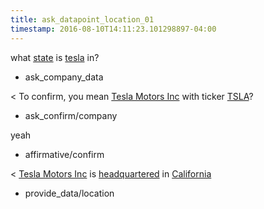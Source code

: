 ```yaml
---
title: ask_datapoint_location_01
timestamp: 2016-08-10T14:11:23.101298897-04:00
---
```


what [state](datapoint) is [tesla](company_name) in?
* ask_company_data

< To confirm, you mean [Tesla Motors Inc](company_name) with ticker [TSLA](ticker_symbol)?
* ask_confirm/company

yeah
* affirmative/confirm

< [Tesla Motors Inc](company_name) is [headquartered](location_type) in [California](datapoint)
* provide_data/location
